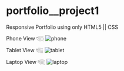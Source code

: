 # portfolio__project1

Responsive Portfolio using only HTML5 || CSS

Phone View 👇🏼
![phone](https://user-images.githubusercontent.com/85895496/127139289-c4e5d166-c8f7-4869-8332-b9f167b2d607.jpeg)

Tablet View 👇🏼
![tablet](https://user-images.githubusercontent.com/85895496/127139370-7832b4b7-9637-44cd-809d-b41b7a6f6c0d.jpeg)

Laptop View 👇🏼
![laptop](https://user-images.githubusercontent.com/85895496/127139387-2d498a78-8603-4878-a46e-8004ca534ec6.jpeg)
